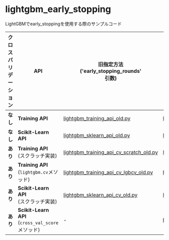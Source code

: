 # lightgbm_early_stopping
 LightGBMでearly_stoppingを使用する際のサンプルコード

|クロスバリデーション|API|旧指定方法<br>('early_stopping_rounds'<br>引数)|現在の推奨方法<br>(コールバック関数<br>'early_stopping()')|
|---|---|---|---|
|**なし**|**Training API**|[lightgbm_training_api_old.py](https://github.com/c60evaporator/lightgbm_early_stopping/blob/main/lightgbm_training_api_old.py)|[lightgbm_training_api_new.py](https://github.com/c60evaporator/lightgbm_early_stopping/blob/main/lightgbm_training_api_new.py)|
|**なし**|**Scikit-Learn API**|[lightgbm_sklearn_api_old.py](https://github.com/c60evaporator/lightgbm_early_stopping/blob/main/lightgbm_sklearn_api_old.py)|[lightgbm_sklearn_api_new.py](https://github.com/c60evaporator/lightgbm_early_stopping/blob/main/lightgbm_sklearn_api_new.py)|
|**あり**|**Training API**<br>(スクラッチ実装)|[lightgbm_training_api_cv_scratch_old.py](https://github.com/c60evaporator/lightgbm_early_stopping/blob/main/lightgbm_training_api_cv_scratch_old.py)|[lightgbm_training_api_cv_scratch_new.py](https://github.com/c60evaporator/lightgbm_early_stopping/blob/main/lightgbm_training_api_cv_scratch_new.py)|
|**あり**|**Training API**<br>(`lightgbm.cv`メソッド)|[lightgbm_training_api_cv_lgbcv_old.py](https://github.com/c60evaporator/lightgbm_early_stopping/blob/main/lightgbm_training_api_cv_lgbcv_old.py)|**[lightgbm_training_api_cv_lgbcv_new.py](https://github.com/c60evaporator/lightgbm_early_stopping/blob/main/lightgbm_training_api_cv_lgbcv_new.py)**|
|**あり**|**Scikit-Learn API**<br>(スクラッチ実装)|[lightgbm_sklearn_api_cv_old.py](https://github.com/c60evaporator/lightgbm_early_stopping/blob/main/lightgbm_sklearn_api_cv_old.py)|[lightgbm_sklearn_api_cv_new.py](https://github.com/c60evaporator/lightgbm_early_stopping/blob/main/lightgbm_sklearn_api_cv_new.py)|
|**あり**|**Scikit-Learn API**<br>(`cross_val_score`メソッド)|-|**[lightgbm_sklearn_api_cv_crossvalscore.py](https://github.com/c60evaporator/lightgbm_early_stopping/blob/main/lightgbm_sklearn_api_cv_crossvalscore.py)**|
